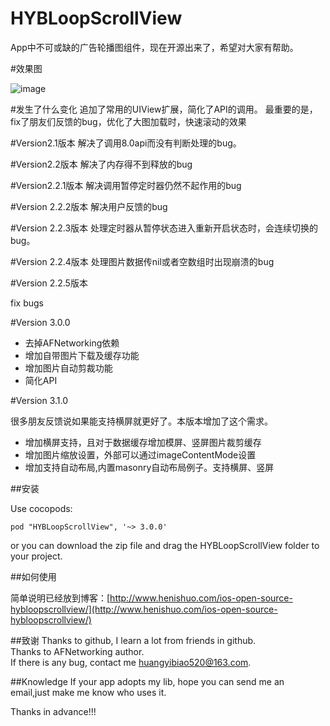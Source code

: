 # HYBLoopScrollView
App中不可或缺的广告轮播图组件，现在开源出来了，希望对大家有帮助。

#效果图

![image](https://github.com/632840804/HYBLoopScrollView/blob/master/screen.gif)

#发生了什么变化
追加了常用的UIView扩展，简化了API的调用。
最重要的是，fix了朋友们反馈的bug，优化了大图加载时，快速滚动的效果

#Version2.1版本
解决了调用8.0api而没有判断处理的bug。

#Version2.2版本
解决了内存得不到释放的bug

#Version2.2.1版本
解决调用暂停定时器仍然不起作用的bug

#Version 2.2.2版本
解决用户反馈的bug

#Version 2.2.3版本
处理定时器从暂停状态进入重新开启状态时，会连续切换的bug。

#Version 2.2.4版本
处理图片数据传nil或者空数组时出现崩溃的bug

#Version 2.2.5版本

fix bugs

#Version 3.0.0

* 去掉AFNetworking依赖
* 增加自带图片下载及缓存功能
* 增加图片自动剪裁功能
* 简化API

#Version 3.1.0

很多朋友反馈说如果能支持横屏就更好了。本版本增加了这个需求。

* 增加横屏支持，且对于数据缓存增加模屏、竖屏图片裁剪缓存
* 增加图片缩放设置，外部可以通过imageContentMode设置
* 增加支持自动布局,内置masonry自动布局例子。支持横屏、竖屏




##安装

Use cocopods:

```
pod "HYBLoopScrollView", '~> 3.0.0'
```
or you can download the zip file and drag the HYBLoopScrollView folder to your project.

##如何使用

简单说明已经放到博客：[http://www.henishuo.com/ios-open-source-hybloopscrollview/](http://www.henishuo.com/ios-open-source-hybloopscrollview/)


##致谢
Thanks to github, I learn a lot from friends in github.<br/>
Thanks to AFNetworking author.<br/>
If there is any bug, contact me huangyibiao520@163.com.

##Knowledge
If your app adopts my lib, hope you can send me an email,just make me know who uses it.<br/>

Thanks in advance!!!

